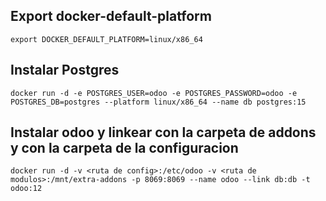 ## Export docker-default-platform

`export DOCKER_DEFAULT_PLATFORM=linux/x86_64 `

## Instalar Postgres 

`docker run -d -e POSTGRES_USER=odoo -e POSTGRES_PASSWORD=odoo -e POSTGRES_DB=postgres --platform linux/x86_64 --name db postgres:15`

## Instalar odoo y linkear con la carpeta de addons y con la carpeta de la configuracion

`docker run -d -v <ruta de config>:/etc/odoo -v <ruta de modulos>:/mnt/extra-addons -p 8069:8069 --name odoo --link db:db -t odoo:12`
